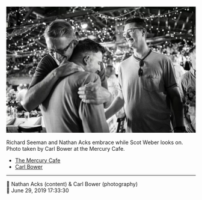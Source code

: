 ![Richard Seeman and Nathan Acks embrace](assets/6875b184f9245147eda434f50d03f907.webp)

Richard Seeman and Nathan Acks embrace while Scot Weber looks on. Photo taken by Carl Bower at the Mercury Cafe.

* [The Mercury Cafe](http://mercurycafe.com)
* [Carl Bower](https://carlbowerphotos.com)

- - - -

<span aria-hidden="true">👥</span> Nathan Acks (content) & Carl Bower (photography)  
<span aria-hidden="true">📅</span> June 29, 2019 17:33:30
